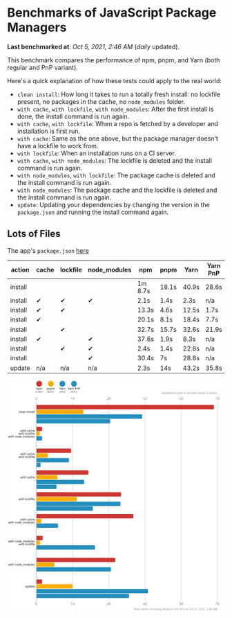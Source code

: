 # Benchmarks of JavaScript Package Managers

**Last benchmarked at**: _Oct 5, 2021, 2:46 AM_ (_daily_ updated).

This benchmark compares the performance of npm, pnpm, and Yarn (both regular and PnP variant).

Here's a quick explanation of how these tests could apply to the real world:

- `clean install`: How long it takes to run a totally fresh install: no lockfile present, no packages in the cache, no `node_modules` folder.
- `with cache`, `with lockfile`, `with node_modules`: After the first install is done, the install command is run again.
- `with cache`, `with lockfile`: When a repo is fetched by a developer and installation is first run.
- `with cache`: Same as the one above, but the package manager doesn't have a lockfile to work from.
- `with lockfile`: When an installation runs on a CI server.
- `with cache`, `with node_modules`: The lockfile is deleted and the install command is run again.
- `with node_modules`, `with lockfile`: The package cache is deleted and the install command is run again.
- `with node_modules`: The package cache and the lockfile is deleted and the install command is run again.
- `update`: Updating your dependencies by changing the version in the `package.json` and running the install command again.

## Lots of Files

The app's `package.json` [here](https://github.com/pnpm/pnpm.github.io/blob/main/benchmarks/fixtures/alotta-files/package.json)

| action  | cache | lockfile | node_modules| npm | pnpm | Yarn | Yarn PnP |
| ---     | ---   | ---      | ---         | --- | ---  | ---  | ---      |
| install |       |          |             | 1m 8.7s | 18.1s | 40.9s | 28.6s |
| install | ✔     | ✔        | ✔           | 2.1s | 1.4s | 2.3s | n/a |
| install | ✔     | ✔        |             | 13.3s | 4.6s | 12.5s | 1.7s |
| install | ✔     |          |             | 20.1s | 8.1s | 18.4s | 7.7s |
| install |       | ✔        |             | 32.7s | 15.7s | 32.6s | 21.9s |
| install | ✔     |          | ✔           | 37.6s | 1.9s | 8.3s | n/a |
| install |       | ✔        | ✔           | 2.4s | 1.4s | 22.8s | n/a |
| install |       |          | ✔           | 30.4s | 7s | 28.8s | n/a |
| update  | n/a | n/a | n/a | 2.3s | 14s | 43.2s | 35.8s |

![Graph of the alotta-files results](../../static/img/benchmarks/alotta-files.svg)